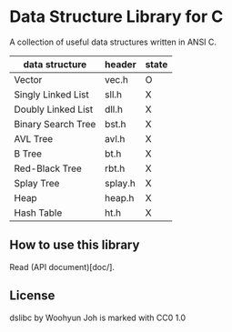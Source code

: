 Data Structure Library for C
============================

A collection of useful data structures written in ANSI C.

| data structure     | header  | state |
|--------------------|---------|-------|
| Vector             | vec.h   |   O   |
| Singly Linked List | sll.h   |   X   |
| Doubly Linked List | dll.h   |   X   |
| Binary Search Tree | bst.h   |   X   |
| AVL Tree           | avl.h   |   X   |
| B Tree             | bt.h    |   X   |
| Red-Black Tree     | rbt.h   |   X   |
| Splay Tree         | splay.h |   X   |
| Heap               | heap.h  |   X   |
| Hash Table         | ht.h    |   X   |

How to use this library
-----------------------

Read (API document)[doc/].

License
-------

dslibc by Woohyun Joh is marked with CC0 1.0
